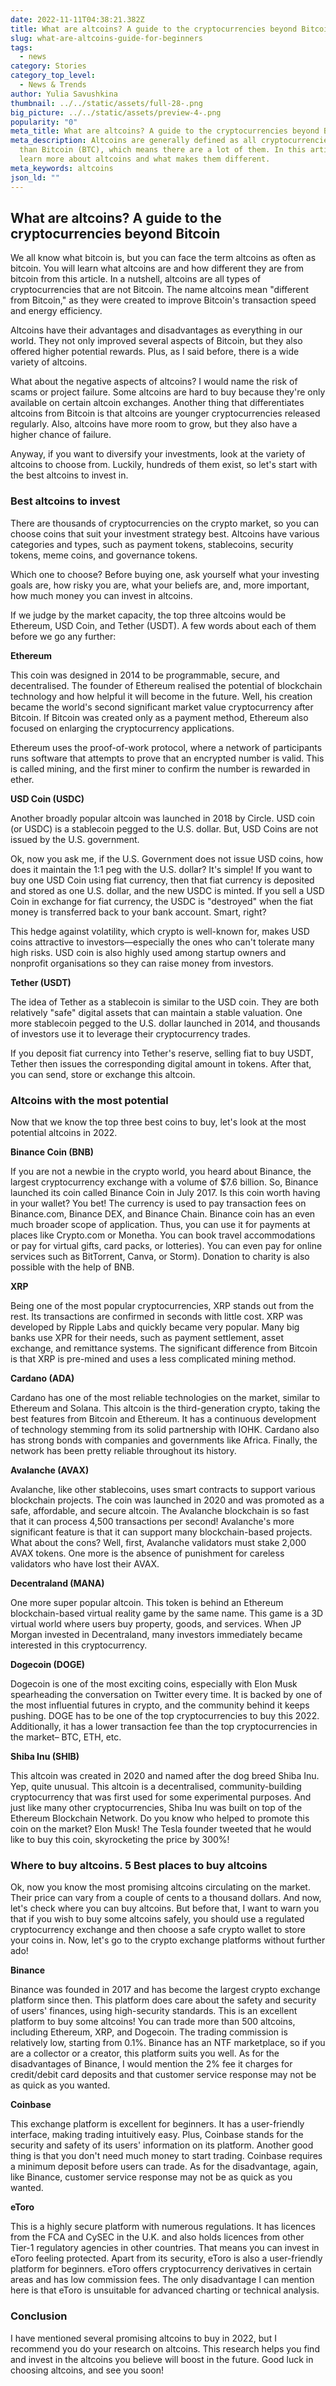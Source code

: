 ```yaml
---
date: 2022-11-11T04:38:21.382Z
title: What are altcoins? A guide to the cryptocurrencies beyond Bitcoin
slug: what-are-altcoins-guide-for-beginners
tags:
  - news
category: Stories
category_top_level:
  - News & Trends
author: Yulia Savushkina
thumbnail: ../../static/assets/full-28-.png
big_picture: ../../static/assets/preview-4-.png
popularity: "0"
meta_title: What are altcoins? A guide to the cryptocurrencies beyond Bitcoin | A-ADS Blog
meta_description: Altcoins are generally defined as all cryptocurrencies other
  than Bitcoin (BTC), which means there are a lot of them. In this article,
  learn more about altcoins and what makes them different.
meta_keywords: altcoins
json_ld: ""
---
```

## What are altcoins? A guide to the cryptocurrencies beyond Bitcoin

We all know what bitcoin is, but you can face the term altcoins as often as bitcoin. You will learn what altcoins are and how different they are from bitcoin from this article.
In a nutshell, altcoins are all types of cryptocurrencies that are not Bitcoin. The name altcoins mean "different from Bitcoin," as they were created to improve Bitcoin's transaction speed and energy efficiency. 

Altcoins have their advantages and disadvantages as everything in our world. They not only improved several aspects of Bitcoin, but they also offered higher potential rewards. Plus, as I said before, there is a wide variety of altcoins. 

What about the negative aspects of altcoins? I would name the risk of scams or project failure. Some altcoins are hard to buy because they're only available on certain altcoin exchanges. Another thing that differentiates altcoins from Bitcoin is that altcoins are younger cryptocurrencies released regularly. Also, altcoins have more room to grow, but they also have a higher chance of failure.

Anyway, if you want to diversify your investments, look at the variety of altcoins to choose from. Luckily, hundreds of them exist, so let's start with the best altcoins to invest in.

### Best altcoins to invest

There are thousands of cryptocurrencies on the crypto market, so you can choose coins that suit your investment strategy best. Altcoins have various categories and types, such as payment tokens, stablecoins, security tokens, meme coins, and governance tokens. 

Which one to choose? Before buying one, ask yourself what your investing goals are, how risky you are, what your beliefs are, and, more important, how much money you can invest in altcoins. 

If we judge by the market capacity, the top three altcoins would be Ethereum, USD Coin, and Tether (USDT). A few words about each of them before we go any further: 

**Ethereum** 

This coin was designed in 2014 to be programmable, secure, and decentralised. The founder of Ethereum realised the potential of blockchain technology and how helpful it will become in the future. Well, his creation became the world's second significant market value cryptocurrency after Bitcoin. If Bitcoin was created only as a payment method, Ethereum also focused on enlarging the cryptocurrency applications.  

Ethereum uses the proof-of-work protocol, where a network of participants runs software that attempts to prove that an encrypted number is valid. This is called mining, and the first miner to confirm the number is rewarded in ether. 

**USD Coin (USDC)**

Another broadly popular altcoin was launched in 2018 by Circle. USD coin (or USDC) is a stablecoin pegged to the U.S. dollar. But, USD Coins are not issued by the U.S. government. 

Ok, now you ask me, if the U.S. Government does not issue USD coins, how does it maintain the 1:1 peg with the U.S. dollar? It's simple! If you want to buy one USD Coin using fiat currency, then that fiat currency is deposited and stored as one U.S. dollar, and the new USDC is minted. If you sell a USD Coin in exchange for fiat currency, the USDC is "destroyed" when the fiat money is transferred back to your bank account. Smart, right?

This hedge against volatility, which crypto is well-known for, makes USD coins attractive to investors—especially the ones who can't tolerate many high risks. USD coin is also highly used among startup owners and nonprofit organisations so they can raise money from investors. 

**Tether (USDT)**

The idea of Tether as a stablecoin is similar to the USD coin. They are both relatively "safe" digital assets that can maintain a stable valuation. One more stablecoin pegged to the U.S. dollar launched in 2014, and thousands of investors use it to leverage their cryptocurrency trades.

If you deposit fiat currency into Tether's reserve, selling fiat to buy USDT, Tether then issues the corresponding digital amount in tokens. After that, you can send, store or exchange this altcoin.

### **Altcoins with the most potential**

Now that we know the top three best coins to buy, let's look at the most potential altcoins in 2022. 

**Binance Coin (BNB)**

If you are not a newbie in the crypto world, you heard about Binance, the largest cryptocurrency exchange with a volume of $7.6 billion. So, Binance launched its coin called Binance Coin in July 2017. Is this coin worth having in your wallet? You bet! The currency is used to pay transaction fees on Binance.com, Binance DEX, and Binance Chain. Binance coin has an even much broader scope of application. Thus, you can use it for payments at places like Crypto.com or Monetha. You can book travel accommodations or pay for virtual gifts, card packs, or lotteries). You can even pay for online services such as BitTorrent, Canva, or Storm). Donation to charity is also possible with the help of BNB.

**XRP**

Being one of the most popular cryptocurrencies, XRP stands out from the rest. Its transactions are confirmed in seconds with little cost.
XRP was developed by Ripple Labs and quickly became very popular. Many big banks use XPR for their needs, such as payment settlement, asset exchange, and remittance systems. The significant difference from Bitcoin is that XRP is pre-mined and uses a less complicated mining method.

**Cardano (ADA)**

Cardano has one of the most reliable technologies on the market, similar to Ethereum and Solana. This altcoin is the third-generation crypto, taking the best features from Bitcoin and Ethereum. It has a continuous development of technology stemming from its solid partnership with IOHK. Cardano also has strong bonds with companies and governments like Africa. Finally, the network has been pretty reliable throughout its history. 

**Avalanche (AVAX)**

Avalanche, like other stablecoins, uses smart contracts to support various blockchain projects. The coin was launched in 2020 and was promoted as a safe, affordable, and secure altcoin. The Avalanche blockchain is so fast that it can process 4,500 transactions per second! Avalanche's more significant feature is that it can support many blockchain-based projects.
What about the cons? Well, first, Avalanche validators must stake 2,000 AVAX tokens. One more is the absence of punishment for careless validators who have lost their AVAX. 

**Decentraland (MANA)**

One more super popular altcoin. This token is behind an Ethereum blockchain-based virtual reality game by the same name. This game is a 3D virtual world where users buy property, goods, and services. When JP Morgan invested in Decentraland, many investors immediately became interested in this cryptocurrency. 

**Dogecoin (DOGE)**

Dogecoin is one of the most exciting coins, especially with Elon Musk spearheading the conversation on Twitter every time. It is backed by one of the most influential futures in crypto, and the community behind it keeps pushing. DOGE has to be one of the top cryptocurrencies to buy this 2022. Additionally, it has a lower transaction fee than the top cryptocurrencies in the market– BTC, ETH, etc. 

**Shiba Inu (SHIB)**

This altcoin was created in 2020 and named after the dog breed Shiba Inu. Yep, quite unusual. This altcoin is a decentralised, community-building cryptocurrency that was first used for some experimental purposes. And just like many other cryptocurrencies, Shiba Inu was built on top of the Ethereum Blockchain Network. Do you know who helped to promote this coin on the market? Elon Musk! The Tesla founder tweeted that he would like to buy this coin, skyrocketing the price by 300%!

### Where to buy altcoins. 5 Best places to buy altcoins

Ok, now you know the most promising altcoins circulating on the market. Their price can vary from a couple of cents to a thousand dollars. And now, let's check where you can buy altcoins. But before that, I want to warn you that if you wish to buy some altcoins safely, you should use a regulated cryptocurrency exchange and then choose a safe crypto wallet to store your coins in. Now, let's go to the crypto exchange platforms without further ado!

**Binance** 

Binance was founded in 2017 and has become the largest crypto exchange platform since then. This platform does care about the safety and security of users' finances, using high-security standards. This is an excellent platform to buy some altcoins! You can trade more than 500 altcoins, including Ethereum, XRP, and Dogecoin. The trading commission is relatively low, starting from 0.1%. Binance has an NTF marketplace, so if you are a collector or a creator, this platform suits you well. 
As for the disadvantages of Binance, I would mention the 2% fee it charges for credit/debit card deposits and that customer service response may not be as quick as you wanted. 

**Coinbase**

This exchange platform is excellent for beginners. It has a user-friendly interface, making trading intuitively easy. Plus, Coinbase stands for the security and safety of its users' information on its platform. Another good thing is that you don't need much money to start trading. Coinbase requires a minimum deposit before users can trade.
As for the disadvantage, again, like Binance, customer service response may not be as quick as you wanted. 

**eToro**

This is a highly secure platform with numerous regulations. It has licences from the FCA and CySEC in the U.K. and also holds licences from other Tier-1 regulatory agencies in other countries. That means you can invest in eToro feeling protected. 
Apart from its security, eToro is also a user-friendly platform for beginners. eToro offers cryptocurrency derivatives in certain areas and has low commission fees. The only disadvantage I can mention here is that eToro is ​​unsuitable for advanced charting or technical analysis. 

### Conclusion

I have mentioned several promising altcoins to buy in 2022, but I recommend you do your research on altcoins. This research helps you find and invest in the altcoins you believe will boost in the future. Good luck in choosing altcoins, and see you soon!